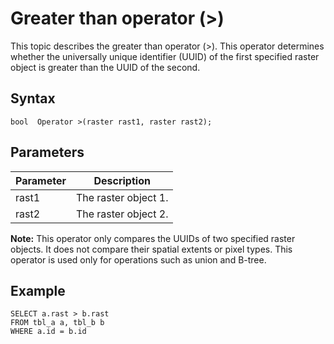 # Greater than operator \(\>\)

This topic describes the greater than operator \(\>\). This operator determines whether the universally unique identifier \(UUID\) of the first specified raster object is greater than the UUID of the second.

## Syntax

```
bool  Operator >(raster rast1, raster rast2);
```

## Parameters

|Parameter|Description|
|---------|-----------|
|rast1|The raster object 1.|
|rast2|The raster object 2.|

**Note:** This operator only compares the UUIDs of two specified raster objects. It does not compare their spatial extents or pixel types. This operator is used only for operations such as union and B-tree.

## Example

```
SELECT a.rast > b.rast 
FROM tbl_a a, tbl_b b
WHERE a.id = b.id
```

